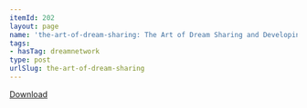 ```yaml
---
itemId: 202
layout: page
name: 'the-art-of-dream-sharing: The Art of Dream Sharing and Developing Dream Groups'
tags:
- hasTag: dreamnetwork
type: post
urlSlug: the-art-of-dream-sharing
---
```

<a href="files/pdfs/Volume_publications/publications.the-art-of-dream-sharing.pdf" download="">Download</a>